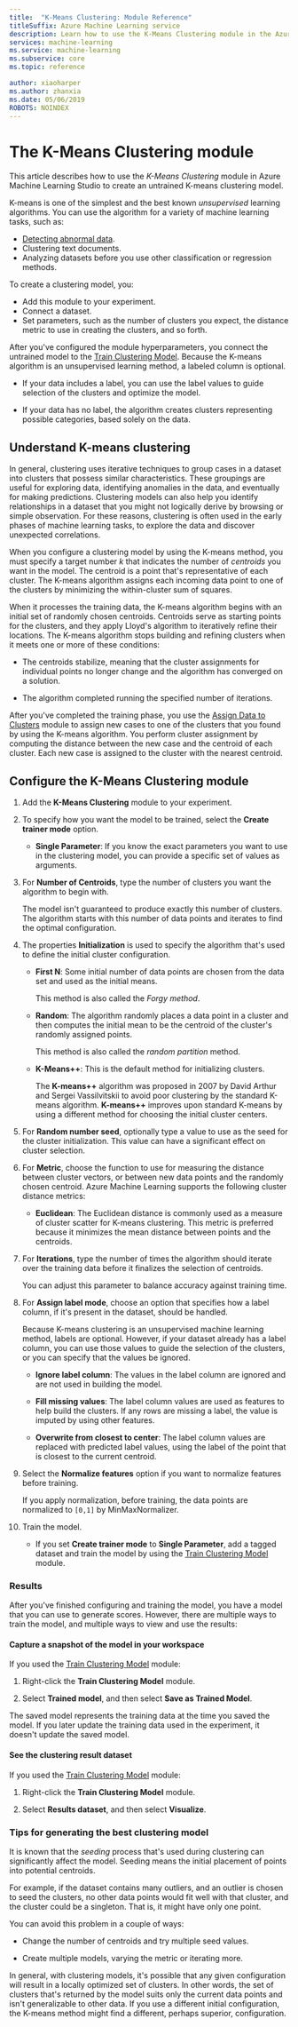 ```yaml
---
title:  "K-Means Clustering: Module Reference"
titleSuffix: Azure Machine Learning service
description: Learn how to use the K-Means Clustering module in the Azure Machine Learning service to train clustering models.
services: machine-learning
ms.service: machine-learning
ms.subservice: core
ms.topic: reference

author: xiaoharper
ms.author: zhanxia
ms.date: 05/06/2019
ROBOTS: NOINDEX
---
```

# The K-Means Clustering module

This article describes how to use the *K-Means Clustering* module in Azure Machine Learning Studio to create an untrained K-means clustering model. 
 
K-means is one of the simplest and the best known *unsupervised* learning algorithms. You can use the algorithm for a variety of machine learning tasks, such as: 

* [Detecting abnormal data](https://msdn.microsoft.com/magazine/jj891054.aspx).
* Clustering text documents.
* Analyzing datasets before you use other classification or regression methods. 

To create a clustering model, you:

* Add this module to your experiment.
* Connect a dataset.
* Set parameters, such as the number of clusters you expect, the distance metric to use in creating the clusters, and so forth. 
  
After you've configured the module hyperparameters, you connect the untrained model to the [Train Clustering Model](train-clustering-model.md). Because the K-means algorithm is an unsupervised learning method, a labeled column is optional. 

+ If your data includes a label, you can use the label values to guide selection of the clusters and optimize the model. 

+ If your data has no label, the algorithm creates clusters representing possible categories, based solely on the data.  

##  Understand K-means clustering
 
In general, clustering uses iterative techniques to group cases in a dataset into clusters that possess similar characteristics. These groupings are useful for exploring data, identifying anomalies in the data, and eventually for making predictions. Clustering models can also help you identify relationships in a dataset that you might not logically derive by browsing or simple observation. For these reasons, clustering is often used in the early phases of machine learning tasks, to explore the data and discover unexpected correlations.  
  
 When you configure a clustering model by using the K-means method, you must specify a target number *k* that indicates the number of *centroids* you want in the model. The centroid is a point that's representative of each cluster. The K-means algorithm assigns each incoming data point to one of the clusters by minimizing the within-cluster sum of squares. 
 
When it processes the training data, the K-means algorithm begins with an initial set of randomly chosen centroids. Centroids serve as starting points for the clusters, and they apply Lloyd's algorithm to iteratively refine their locations. The K-means algorithm stops building and refining clusters when it meets one or more of these conditions:  
  
-   The centroids stabilize, meaning that the cluster assignments for individual points no longer change and the algorithm has converged on a solution.  
  
-   The algorithm completed running the specified number of iterations.  
  
 After you've completed the training phase, you use the [Assign Data to Clusters](assign-data-to-clusters.md) module to assign new cases to one of the clusters that you found by using the K-means algorithm. You perform cluster assignment by computing the distance between the new case and the centroid of each cluster. Each new case is assigned to the cluster with the nearest centroid.  

## Configure the K-Means Clustering module
  
1.  Add the **K-Means Clustering** module to your experiment.  
  
2.  To specify how you want the model to be trained, select the **Create trainer mode** option.  
  
    -   **Single Parameter**: If you know the exact parameters you want to use in the clustering model, you can provide a specific set of values as arguments.  
  
3.  For **Number of Centroids**, type the number of clusters you want the algorithm to begin with.  
  
     The model isn't guaranteed to produce exactly this number of clusters. The algorithm starts with this number of data points and iterates to find the optimal configuration.  
  
4.  The properties **Initialization** is used to specify the algorithm that's used to define the initial cluster configuration.  
  
    -   **First N**: Some initial number of data points are chosen from the data set and used as the initial means. 
    
         This method is also called the *Forgy method*.  
  
    -   **Random**: The algorithm randomly places a data point in a cluster and then computes the initial mean to be the centroid of the cluster's randomly assigned points. 

         This method is also called the *random partition* method.  
  
    -   **K-Means++**: This is the default method for initializing clusters.  
  
         The **K-means++** algorithm was proposed in 2007 by David Arthur and Sergei Vassilvitskii to avoid poor clustering by the standard K-means algorithm. **K-means++** improves upon standard K-means by using a different method for choosing the initial cluster centers.  
  
    
5.  For **Random number seed**, optionally type a value to use as the seed for the cluster initialization. This value can have a significant effect on cluster selection.  
  
6.  For **Metric**, choose the function to use for measuring the distance between cluster vectors, or between new data points and the randomly chosen centroid. Azure Machine Learning supports the following cluster distance metrics:  
  
    -   **Euclidean**: The Euclidean distance is commonly used as a measure of cluster scatter for K-means clustering. This metric is preferred because it minimizes the mean distance between points and the centroids.
  
7.  For **Iterations**, type the number of times the algorithm should iterate over the training data before it finalizes the selection of centroids.  
  
     You can adjust this parameter to balance accuracy against training time.  
  
8.  For **Assign label mode**, choose an option that specifies how a label column, if it's present in the dataset, should be handled.  
  
     Because K-means clustering is an unsupervised machine learning method, labels are optional. However, if your dataset already has a label column, you can use those values to guide the selection of the clusters, or you can specify that the values be ignored.  
  
    -   **Ignore label column**: The values in the label column are ignored and are not used in building the model.
  
    -   **Fill missing values**: The label column values are used as features to help build the clusters. If any rows are missing a label, the value is imputed by using other features.  
  
    -   **Overwrite from closest to center**: The label column values are replaced with predicted label values, using the label of the point that is closest to the current centroid.  

8.  Select the **Normalize features** option if you want to normalize features before training.
  
     If you apply normalization, before training, the data points are normalized to `[0,1]` by MinMaxNormalizer.

10. Train the model.  
  
    -   If you set **Create trainer mode** to **Single Parameter**, add a tagged dataset and train the model by using the [Train Clustering Model](train-clustering-model.md) module.  
  
### Results

After you've finished configuring and training the model, you have a model that you can use to generate scores. However, there are multiple ways to train the model, and multiple ways to view and use the results: 

#### Capture a snapshot of the model in your workspace

If you used the [Train Clustering Model](train-clustering-model.md) module:

1. Right-click the **Train Clustering Model** module.

2. Select **Trained model**, and then select **Save as Trained Model**.

The saved model represents the training data at the time you saved the model. If you later update the training data used in the experiment, it doesn't update the saved model. 

#### See the clustering result dataset 

If you used the [Train Clustering Model](train-clustering-model.md) module:

1. Right-click the **Train Clustering Model** module.

2. Select **Results dataset**, and then select **Visualize**.

### Tips for generating the best clustering model  

It is known that the *seeding* process that's used during clustering can significantly affect the model. Seeding means the initial placement of points into potential centroids.
 
For example, if the dataset contains many outliers, and an outlier is chosen to seed the clusters, no other data points would fit well with that cluster, and the cluster could be a singleton. That is, it might have only one point.  
  
You can avoid this problem in a couple of ways:  
  
-   Change the number of centroids and try multiple seed values.  
  
-   Create multiple models, varying the metric or iterating more.  
  
In general, with clustering models, it's possible that any given configuration will result in a locally optimized set of clusters. In other words, the set of clusters that's returned by the model suits only the current data points and isn't generalizable to other data. If you use a different initial configuration, the K-means method might find a different, perhaps superior, configuration. 
